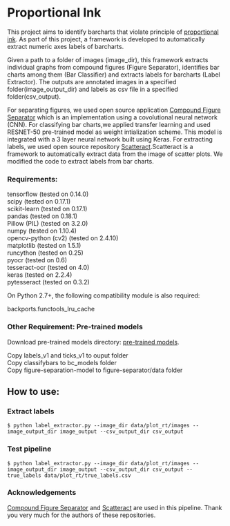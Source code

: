 # Proportional Ink

This project aims to identify barcharts that violate principle of [proportional ink](https://callingbullshit.org/tools/tools_proportional_ink.html). As part of this project, a framework is developed to automatically extract numeric axes labels of barcharts. 

Given a path to a folder of images (image_dir), this framework extracts individual graphs from compound figures (Figure Separator), identifies bar charts among them (Bar Classifier) and extracts labels for barcharts (Label Extractor). The outputs are annotated images in a specified folder(image_output_dir) and labels as csv file in a specified folder(csv_output).

For separating figures, we used open source application [Compound Figure Separator](https://github.com/apple2373/figure-separator) which is an implementation using a covolutional neural network (CNN). For classifying bar charts,we applied transfer learning and used RESNET-50 pre-trained model as weight intialization scheme. This model is integrated with a 3 layer neural network built using Keras. For extracting labels, we used open source repository [Scatteract](https://github.com/bloomberg/scatteract).Scatteract is a framework to automatically extract data from the image of scatter plots. We modified the code to extract labels from bar charts.


### Requirements:
tensorflow (tested on 0.14.0) <br />
scipy (tested on 0.17.1) <br />
scikit-learn (tested on 0.17.1) <br />
pandas (tested on 0.18.1) <br />
Pillow (PIL) (tested on 3.2.0) <br />
numpy (tested on 1.10.4) <br />
opencv-python (cv2)  (tested on 2.4.10) <br />
matplotlib  (tested on 1.5.1) <br />
runcython (tested on 0.25) <br />
pyocr  (tested on 0.6) <br />
tesseract-ocr (tested on 4.0) <br/>
keras (tested on 2.2.4) <br/>
pytesseract (tested on 0.3.2)

On Python 2.7+, the following compatibility module is also required:

backports.functools_lru_cache

### Other Requirement: Pre-trained models
Download pre-trained models directory: [pre-trained models](https://drive.google.com/drive/folders/1O0ad9ZTW8Q67_6GI7kgn1RSBS27m3pir?usp=sharing).

Copy labels_v1 and ticks_v1 to ouput folder <br />
Copy classifybars to bc_models folder <br />
Copy figure-separation-model to figure-separator/data folder

## How to use:

### Extract labels 

    $ python label_extractor.py --image_dir data/plot_rt/images --image_output_dir image_output --csv_output_dir csv_output

### Test pipeline

    $ python label_extractor.py --image_dir data/plot_rt/images --image_output_dir image_output --csv_output_dir csv_output --true_labels data/plot_rt/true_labels.csv
    

### Acknowledgements

[Compound Figure Separator](https://github.com/apple2373/figure-separator) and [Scatteract](https://github.com/bloomberg/scatteract) are used in this pipeline. Thank you very much for the authors of these repositories.
    





